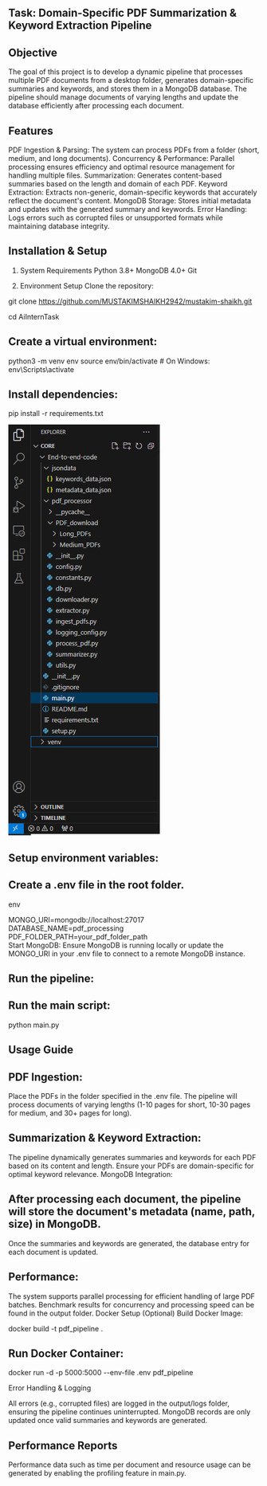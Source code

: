
## Task: Domain-Specific PDF Summarization & Keyword Extraction Pipeline

## Objective
The goal of this project is to develop a dynamic pipeline that processes multiple PDF documents from a desktop folder, generates domain-specific summaries and keywords, and stores them in a MongoDB database. The pipeline should manage documents of varying lengths and update the database efficiently after processing each document.

## Features
PDF Ingestion & Parsing: The system can process PDFs from a folder (short, medium, and long documents).
Concurrency & Performance: Parallel processing ensures efficiency and optimal resource management for handling multiple files.
Summarization: Generates content-based summaries based on the length and domain of each PDF.
Keyword Extraction: Extracts non-generic, domain-specific keywords that accurately reflect the document's content.
MongoDB Storage: Stores initial metadata and updates with the generated summary and keywords.
Error Handling: Logs errors such as corrupted files or unsupported formats while maintaining database integrity.
## Installation & Setup
1. System Requirements
Python 3.8+
MongoDB 4.0+
Git

2. Environment Setup
Clone the repository:

git clone https://github.com/MUSTAKIMSHAIKH2942/mustakim-shaikh.git

cd AiInternTask

## Create a virtual environment:

python3 -m venv env
source env/bin/activate  # On Windows: env\Scripts\activate

## Install dependencies:
pip install -r requirements.txt

![Directory Structure Pic](https://github.com/MUSTAKIMSHAIKH2942/mustakim-shaikh/blob/main/lpp_for_pdf_processor.PNG)
## Setup environment variables:

## Create a .env file in the root folder.
env

MONGO_URI=mongodb://localhost:27017                                                                                              
DATABASE_NAME=pdf_processing                                                                                                      
PDF_FOLDER_PATH=your_pdf_folder_path                                                                                              
Start MongoDB: Ensure MongoDB is running locally or update the MONGO_URI in your .env file to connect to a remote MongoDB instance.
                                                                                                                                  
## Run the pipeline:
## Run the main script:

python main.py


## Usage Guide

## PDF Ingestion:

Place the PDFs in the folder specified in the .env file.
The pipeline will process documents of varying lengths (1-10 pages for short, 10-30 pages for medium, and 30+ pages for long).

## Summarization & Keyword Extraction:

The pipeline dynamically generates summaries and keywords for each PDF based on its content and length.
Ensure your PDFs are domain-specific for optimal keyword relevance.
MongoDB Integration:

## After processing each document, the pipeline will store the document's metadata (name, path, size) in MongoDB.
Once the summaries and keywords are generated, the database entry for each document is updated.


## Performance:

The system supports parallel processing for efficient handling of large PDF batches.
Benchmark results for concurrency and processing speed can be found in the output folder.
Docker Setup (Optional)
Build Docker Image:


docker build -t pdf_pipeline .
## Run Docker Container:                  

docker run -d -p 5000:5000 --env-file .env pdf_pipeline


Error Handling & Logging

All errors (e.g., corrupted files) are logged in the output/logs folder, ensuring the pipeline continues uninterrupted.
MongoDB records are only updated once valid summaries and keywords are generated.
## Performance Reports
Performance data such as time per document and resource usage can be generated by enabling the profiling feature in main.py.



